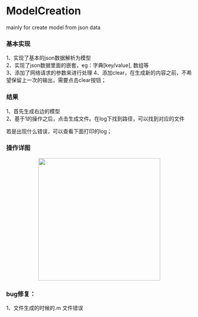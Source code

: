 # ModelCreation
mainly for create model from json data
<h3> 基本实现</h3>
1、实现了基本的json数据解析为模型 <br/>
2、实现了json数据里面的嵌套，eg：字典[key/value], 数组等<br/>
3、添加了网络请求的参数来进行处理
4、添加clear，在生成新的内容之前，不希望保留上一次的输出，需要点击clear按钮；


<h3>结果</h3>
1、首先生成右边的模型 <br/>
2、基于1的操作之后，点击生成文件。在log下找到路径，可以找到对应的文件 <br>

若是出现什么错误，可以查看下面打印的log；
<h3>操作详图</h3>
<div align="center">
<img src="https://github.com/helinyu/ModelCreation/blob/master/Snip20181010_4.png" height="330" width="330" >
</div>


<h3>bug修复：</h3>
1、文件生成的时候的.m 文件错误

